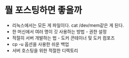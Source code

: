 # 뭘 포스팅하면 좋을까

- 리눅스에서는 모든 게 파일이다. cat /dev/mem같은 게 된다.
- 한 머신에서 여러 명이 깃 사용하는 방법 - 권한 설정
- 적절히 서버 개발하는 법 - 도커 콘테이너 및 도커 컴포즈
- cp -u 옵션을 사용한 쉬운 백업
- 서버 호스팅을 위한 적절한 디렉토리

